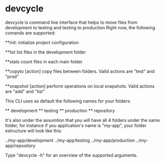 devcycle
========

devcycle is command line interface that helps to move files from development 
to testing and testing to production
Right now, the following comands are supported:


**init: 
initialize project configuration
    
**list 
list files in the development folder
    
**stats 
count files in each main folder
    
**copyto [action]
copy files between folders. Valid actions are "test" and "prod"
    
**snapshot [action]
perform operations on local snapshots. Valid actions are "add" and "list"

This CLI uses as default the following names for your folders:

** development
** testing
** production
** repository

It's also under the assumtion that you will have all 4 folders under the same 
folder, for instance if you application's name is "my-app", your folder estructure
will look like this:

../my-app/development
../my-app/testing
../my-app/production
../my-app/repository

Type "devcycle -h" for an overview of the supported arguments.



